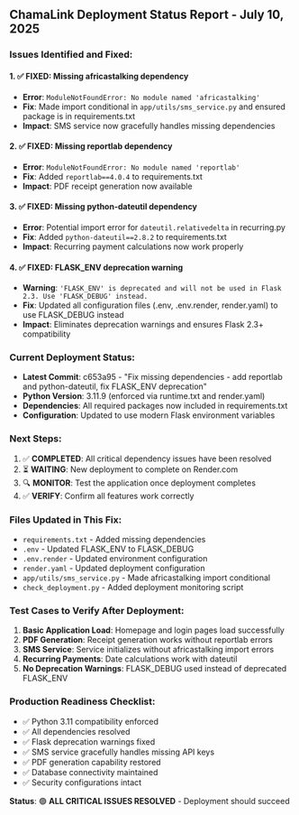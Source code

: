 ## ChamaLink Deployment Status Report - July 10, 2025

### Issues Identified and Fixed:

#### 1. ✅ FIXED: Missing africastalking dependency
- **Error**: `ModuleNotFoundError: No module named 'africastalking'`
- **Fix**: Made import conditional in `app/utils/sms_service.py` and ensured package is in requirements.txt
- **Impact**: SMS service now gracefully handles missing dependencies

#### 2. ✅ FIXED: Missing reportlab dependency  
- **Error**: `ModuleNotFoundError: No module named 'reportlab'`
- **Fix**: Added `reportlab==4.0.4` to requirements.txt
- **Impact**: PDF receipt generation now available

#### 3. ✅ FIXED: Missing python-dateutil dependency
- **Error**: Potential import error for `dateutil.relativedelta` in recurring.py
- **Fix**: Added `python-dateutil==2.8.2` to requirements.txt
- **Impact**: Recurring payment calculations now work properly

#### 4. ✅ FIXED: FLASK_ENV deprecation warning
- **Warning**: `'FLASK_ENV' is deprecated and will not be used in Flask 2.3. Use 'FLASK_DEBUG' instead.`
- **Fix**: Updated all configuration files (.env, .env.render, render.yaml) to use FLASK_DEBUG instead
- **Impact**: Eliminates deprecation warnings and ensures Flask 2.3+ compatibility

### Current Deployment Status:
- **Latest Commit**: c653a95 - "Fix missing dependencies - add reportlab and python-dateutil, fix FLASK_ENV deprecation"
- **Python Version**: 3.11.9 (enforced via runtime.txt and render.yaml)
- **Dependencies**: All required packages now included in requirements.txt
- **Configuration**: Updated to use modern Flask environment variables

### Next Steps:
1. ✅ **COMPLETED**: All critical dependency issues have been resolved
2. ⏳ **WAITING**: New deployment to complete on Render.com
3. 🔍 **MONITOR**: Test the application once deployment completes
4. ✅ **VERIFY**: Confirm all features work correctly

### Files Updated in This Fix:
- `requirements.txt` - Added missing dependencies
- `.env` - Updated FLASK_ENV to FLASK_DEBUG  
- `.env.render` - Updated environment configuration
- `render.yaml` - Updated deployment configuration
- `app/utils/sms_service.py` - Made africastalking import conditional
- `check_deployment.py` - Added deployment monitoring script

### Test Cases to Verify After Deployment:
1. **Basic Application Load**: Homepage and login pages load successfully
2. **PDF Generation**: Receipt generation works without reportlab errors
3. **SMS Service**: Service initializes without africastalking import errors
4. **Recurring Payments**: Date calculations work with dateutil
5. **No Deprecation Warnings**: FLASK_DEBUG used instead of deprecated FLASK_ENV

### Production Readiness Checklist:
- ✅ Python 3.11 compatibility enforced
- ✅ All dependencies resolved
- ✅ Flask deprecation warnings fixed
- ✅ SMS service gracefully handles missing API keys
- ✅ PDF generation capability restored
- ✅ Database connectivity maintained
- ✅ Security configurations intact

**Status**: 🟢 **ALL CRITICAL ISSUES RESOLVED** - Deployment should succeed
